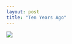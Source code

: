 ```yaml
---
layout: post
title: "Ten Years Ago"
---
```

<img id="img" src=" {{ site.baseurl}}/images/46-12-16-20-Ten-Years-Ago.png"/>